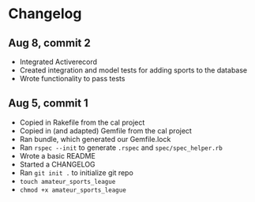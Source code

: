 # Changelog

## Aug 8, commit 2

  * Integrated Activerecord
  * Created integration and model tests for adding sports to the database
  * Wrote functionality to pass tests

## Aug 5, commit 1

  * Copied in Rakefile from the cal project
  * Copied in (and adapted) Gemfile from the cal project
  * Ran bundle, which generated our Gemfile.lock
  * Ran `rspec --init` to generate `.rspec` and `spec/spec_helper.rb`
  * Wrote a basic README
  * Started a CHANGELOG
  * Ran `git init .` to initialize git repo
  * `touch amateur_sports_league`
  * `chmod +x amateur_sports_league`
